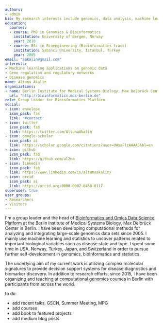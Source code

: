 ```yaml
---
authors:
- admin
bio: My research interests include genomics, data analysis, machine learning.
education:
  courses:
  - course: PhD in Genomics & Bioinformatics
    institution: University of Bergen, Norway
    year: 2010
  - course: BSc in Bioengineering (Bioinformatics track)
    institution: Sabanci University, Istanbul, Turkey
    year: 2005
email: "aakalin@gmail.com"
interests:
- Machine learning applications on genomic data
- Gene regulation and regulatory networks
- Disease genomics
name: Altuna Akalin
organizations:
- name: Berlin Institute for Medical Systems Biology, Max Delbrück Center for Molecular Medicine
  url: "http://bioinformatics.mdc-berlin.de"
role: Group Leader for Bioinformatics Platform
social:
- icon: envelope
  icon_pack: fas
  link: '#contact'
- icon: twitter
  icon_pack: fab
  link: https://twitter.com/AltunaAkalin
- icon: google-scholar
  icon_pack: ai
  link: https://scholar.google.com/citations?user=UWxaFlcAAAAJ&hl=en
- icon: github
  icon_pack: fab
  link: https://github.com/al2na
- icon: linkedin
  icon_pack: fab
  link: https://www.linkedin.com/in/altunaakalin/
- icon: orcid
  icon_pack: ai
  link: https://orcid.org/0000-0002-0468-0117
superuser: true
user_groups:
- Researchers
- Visitors
---
```


I'm a group leader and the head of [Bioinformatics and Omics Data Science Platform](http://bioinformatics.mdc-berlin.de) at the Berlin Institute of Medical Systems Biology, Max Delbrück Center in Berlin. I have been developing computational methods for analyzing and integrating large-scale genomics data sets since 2005. I mainly use machine learning and statistics to uncover patterns related to important biological variables such as disease state and type. I spent some time in USA, Norway, Turkey, Japan, and Switzerland in order to pursue further self-development in genomics, bioinformatics and statistics.  

The underlying aim of my current work is utilizing complex
molecular signatures to provide decision support systems for disease diagnostics and biomarker discovery. In addition to research efforts, since 2015, I have been organizing and teaching at [computational genomics courses](http://compgen.mdc-berlin.de) in Berlin with participants from across the world.

to do:
- add recent talks, GSCN, Summer Meeting, MPG
- add courses
- add book to featured projects
- add medium blog posts
